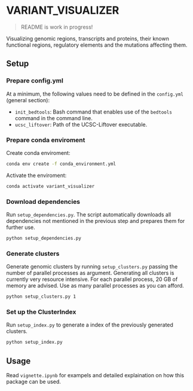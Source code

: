 # VARIANT_VISUALIZER

> README is work in progress!

Visualizing genomic regions, transcripts and proteins, their known functional regions, regulatory elements and the mutations affecting them.

## Setup

### Prepare config.yml

At a minimum, the following values need to be defined in the `config.yml` (general section):
- `init_bedtools`: Bash command that enables use of the `bedtools` command in the command line.
- `ucsc_liftover`: Path of the UCSC-Liftover executable.

### Prepare conda enviroment

Create conda enviroment:
```bash
conda env create -f conda_environment.yml
```
Activate the enviroment:
```bash
conda activate variant_visualizer
```

### Download dependencies

Run `setup_dependencies.py`. The script automatically downloads all dependencies not mentioned in the previous step and prepares them for further use.

```bash
python setup_dependencies.py
```

### Generate clusters

Generate genomic clusters by running `setup_clusters.py` passing the number of parallel processes as argument.
Generating all clusters is currently very resource intensive. For each parallel process, 20 GB of memory are advised. Use as many parallel processes as you can afford.

```bash
python setup_clusters.py 1
```

### Set up the ClusterIndex

Run `setup_index.py` to generate a index of the previously generated clusters.

```bash
python setup_index.py
```

## Usage

Read `vignette.ipynb` for exampels and detailed explaination on how this package can be used. 